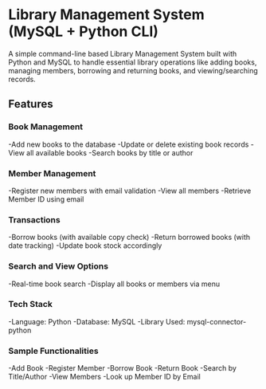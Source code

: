 # Library Management System (MySQL + Python CLI)
A simple command-line based Library Management System built with Python and MySQL to handle essential library operations like adding books, managing members, borrowing and returning books, and viewing/searching records.

## Features

### Book Management
-Add new books to the database
-Update or delete existing book records
-View all available books
-Search books by title or author

### Member Management
-Register new members with email validation
-View all members
-Retrieve Member ID using email

### Transactions
-Borrow books (with available copy check)
-Return borrowed books (with date tracking)
-Update book stock accordingly

### Search and View Options
-Real-time book search
-Display all books or members via menu

### Tech Stack
-Language: Python
-Database: MySQL
-Library Used: mysql-connector-python

### Sample Functionalities
-Add Book
-Register Member
-Borrow Book
-Return Book
-Search by Title/Author
-View Members
-Look up Member ID by Email
 
